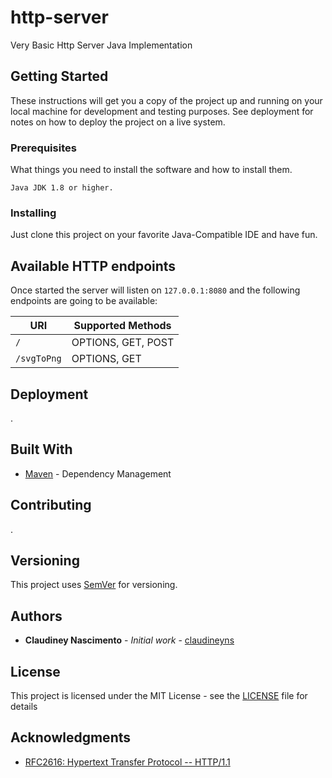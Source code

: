 # http-server

Very Basic Http Server Java Implementation

## Getting Started

These instructions will get you a copy of the project up and running on your local machine for development and testing purposes.
See deployment for notes on how to deploy the project on a live system.

### Prerequisites

What things you need to install the software and how to install them.

```
Java JDK 1.8 or higher.
```

### Installing

Just clone this project on your favorite Java-Compatible IDE and have fun. 

## Available HTTP endpoints

Once started the server will listen on `127.0.0.1:8080` and the following endpoints are going to be available:

| URI  | Supported Methods |
| ------------- | ------------- |
| `/`  | OPTIONS, GET, POST  |
| `/svgToPng`  | OPTIONS, GET | 

## Deployment

.

## Built With

* [Maven](https://maven.apache.org/) - Dependency Management

## Contributing

.

## Versioning

This project uses [SemVer](http://semver.org/) for versioning.

## Authors

* **Claudiney Nascimento** - *Initial work* - [claudineyns](https://github.com/claudineyns)

## License

This project is licensed under the MIT License - see the [LICENSE](LICENSE) file for details

## Acknowledgments

* [RFC2616: Hypertext Transfer Protocol -- HTTP/1.1](https://www.ietf.org/rfc/rfc2616.txt)
